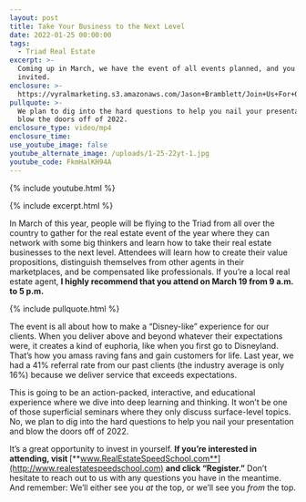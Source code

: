 ```yaml
---
layout: post
title: Take Your Business to the Next Level
date: 2022-01-25 00:00:00
tags:
  - Triad Real Estate
excerpt: >-
  Coming up in March, we have the event of all events planned, and you’re
  invited.
enclosure: >-
  https://vyralmarketing.s3.amazonaws.com/Jason+Bramblett/Join+Us+For+Our+March+Event+-+Jason+Bramblett+Real+Estate.mp4
pullquote: >-
  We plan to dig into the hard questions to help you nail your presentation and
  blow the doors off of 2022.
enclosure_type: video/mp4
enclosure_time:
use_youtube_image: false
youtube_alternate_image: /uploads/1-25-22yt-1.jpg
youtube_code: FkmHalKH94A
---
```

{% include youtube.html %}

{% include excerpt.html %}

In March of this year, people will be flying to the Triad from all over the country to gather for the real estate event of the year where they can network with some big thinkers and learn how to take their real estate businesses to the next level. Attendees will learn how to create their value propositions, distinguish themselves from other agents in their marketplaces, and be compensated like professionals. If you’re a local real estate agent, **I highly recommend that you attend on March 19 from 9 a.m. to 5 p.m.**

{% include pullquote.html %}

The event is all about how to make a “Disney-like” experience for our clients. When you deliver above and beyond whatever their expectations were, it creates a kind of euphoria, like when you first go to Disneyland. That’s how you amass raving fans and gain customers for life. Last year, we had a 41% referral rate from our past clients (the industry average is only 16%) because we deliver service that exceeds expectations.

This is going to be an action-packed, interactive, and educational experience where we dive into deep learning and thinking. It won’t be one of those superficial seminars where they only discuss surface-level topics. No, we plan to dig into the hard questions to help you nail your presentation and blow the doors off of 2022.

It’s a great opportunity to invest in yourself. **If you’re interested in attending, visit&nbsp;**[**www.RealEstateSpeedSchool.com**](http://www.realestatespeedschool.com) **and click “Register.”** Don’t hesitate to reach out to us with any questions you have in the meantime. And remember: We’ll either see you *at* the top, or we’ll see you&nbsp;*from* the top.
